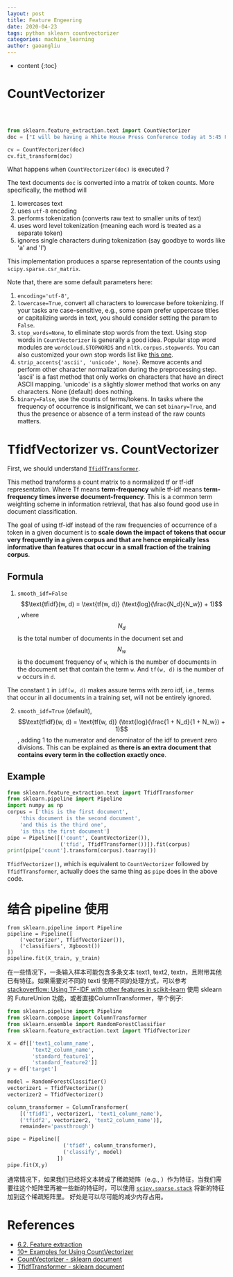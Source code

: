 ```yaml
---
layout: post
title: Feature Engeering
date: 2020-04-23
tags: python sklearn countvectorizer
categories: machine_learning
author: gaoangliu
---
```

* content
{:toc}


# CountVectorizer

```python



from sklearn.feature_extraction.text import CountVectorizer
doc = ["I will be having a White House Press Conference today at 5:45 P.M. Thank you!", "I have instructed the United States Navy to shoot down and destroy any and all Iranian gunboats if they harass our ships at sea."]

cv = CountVectorizer(doc)
cv.fit_transform(doc)
```
What happens when `CountVectorizer(doc)` is executed ? 

The text documents `doc` is converted into a matrix of token counts. More specifically, the method will
1. lowercases text 
2. uses `utf-8` encoding
3. performs tokenization (converts raw text to smaller units of text)
4. uses word level tokenization (meaning each word is treated as a separate token)
5. ignores single characters during tokenization (say goodbye to words like 'a' and 'I')

This implementation produces a sparse representation of the counts using `scipy.sparse.csr_matrix`.

Note that, there are some default parameters here: 
1. `encoding='utf-8'`, 
2. `lowercase=True`, convert all characters to lowercase before tokenizing. If your tasks are case-sensitive, e.g., some spam prefer uppercase titles or capitalizing words in text, you should consider setting the param to `False`. 
3. `stop_words=None`, to eliminate stop words from the text. Using stop words in `CountVectorizer` is generally a good idea. Popular stop word modules are `wordcloud.STOPWORDS` and `nltk.corpus.stopwords`. You can also customized your own stop words list like [this one](https://raw.githubusercontent.com/117ami/117ami.github.io/master/materials/stopwords.txt).
4. `strip_accents{'ascii', 'unicode', None}`. Remove accents and perform other character normalization during the preprocessing step. 'ascii' is a fast method that only works on characters that have an direct ASCII mapping. 'unicode' is a slightly slower method that works on any characters. None (default) does nothing.
5. `binary=False`, use the counts of terms/tokens. In tasks where the frequency of occurrence is insignificant, we can set `binary=True`, and thus the presence or absence of a term instead of the raw counts matters. 


# TfidfVectorizer vs. CountVectorizer
First, we should understand [`TfidfTransformer`](https://scikit-learn.org/stable/modules/generated/sklearn.feature_extraction.text.TfidfTransformer.html#sklearn.feature_extraction.text.TfidfTransformer).

This method transforms a count matrix to a normalized tf or tf-idf representation. Where Tf means **term-frequency** while tf-idf means **term-frequency times inverse document-frequency**. This is a common term weighting scheme in information retrieval, that has also found good use in document classification.

The goal of using tf-idf instead of the raw frequencies of occurrence of a token in a given document is to **scale down the impact of tokens that occur very frequently in a given corpus and that are hence empirically less informative than features that occur in a small fraction of the training corpus**.

## Formula 
1. `smooth_idf=False` $$\text{tfidf}(w, d) = \text{tf(w, d)} (\text{log}(\frac{N_d}{N_w}) + 1)$$, where $$N_d$$ is the total number of documents in the document set and $$N_w$$ is the document frequency of `w`, which is the number of documents in the document set that contain the term `w`. And `tf(w, d)` is the number of `w` occurs in `d`. 

The constant `1` in `idf(w, d)` makes assure terms with zero idf, i.e., terms that occur in all documents in a training set, will not be entirely ignored. 

2. `smooth_idf=True` (default), $$\text{tfidf}(w, d) = \text{tf(w, d)} (\text{log}(\frac{1 + N_d}{1 + N_w}) + 1)$$, adding 1 to the numerator and denominator of the idf to prevent zero divisions. This can be explained as **there is an extra document that contains every term in the collection exactly once**. 

## Example 

```python
from sklearn.feature_extraction.text import TfidfTransformer
from sklearn.pipeline import Pipeline
import numpy as np
corpus = ['this is the first document', 
    'this document is the second document',
    'and this is the third one',
    'is this the first document']
pipe = Pipeline([('count', CountVectorizer()),
                 ('tfid', TfidfTransformer())]).fit(corpus)    
print(pipe['count'].transform(corpus).toarray())
```

`TfidfVectorizer()`, which is equivalent to `CountVectorizer` followed by `TfidfTransformer`, actually does the same thing as `pipe` does in the above code.

# 结合 pipeline 使用  
```
from sklearn.pipeline import Pipeline
pipeline = Pipeline([
    ('vectorizer', TfidfVectorizer()),
    ('classifiers', Xgboost())
])
pipeline.fit(X_train, y_train)
```

在一些情况下，一条输入样本可能包含多条文本 text1, text2, textn，且附带其他已有特征。如果需要对不同的 texti 使用不同的处理方式，可以参考 [stackoverflow: Using TF-IDF with other features in scikit-learn](https://datascience.stackexchange.com/questions/22813/using-tf-idf-with-other-features-in-scikit-learn) 使用 sklearn的 FutureUnion 功能，或者直接ColumnTransformer，举个例子:

```python
from sklearn.pipeline import Pipeline
from sklearn.compose import ColumnTransformer
from sklearn.ensemble import RandomForestClassifier
from sklearn.feature_extraction.text import TfidfVectorizer

X = df[['text1_column_name', 
        'text2_column_name', 
        'standard_feature1', 
        'standard_feature2']]
y = df['target']

model = RandomForestClassifier()
vectorizer1 = TfidfVectorizer()
vectorizer2 = TfidfVectorizer()

column_transformer = ColumnTransformer(
    [('tfidf1', vectorizer1, 'text1_column_name'), 
    ('tfidf2', vectorizer2, 'text2_column_name')],
    remainder='passthrough')

pipe = Pipeline([
                  ('tfidf', column_transformer),
                  ('classify', model)
                ])
pipe.fit(X,y)
```

通常情况下，如果我们已经将文本转成了稀疏矩阵（e.g., ）作为特征，当我们需要往这个矩阵里再被一些新的特征时，可以使用 [`scipy.sparse.stack`](https://docs.scipy.org/doc/scipy/reference/generated/scipy.sparse.hstack.html) 将新的特征加到这个稀疏矩阵里。 好处是可以尽可能的减少内存占用。 


# References 
* [6.2. Feature extraction](https://scikit-learn.org/stable/modules/feature_extraction.html#tfidf-term-weighting)
* [10+ Examples for Using CountVectorizer](https://kavita-ganesan.com/how-to-use-countvectorizer/)
* [CountVectorizer - sklearn document](http://scikit-learn.org/stable/modules/generated/sklearn.feature_extraction.text.CountVectorizer.html)
* [TfidfTransformer - sklearn document](https://scikit-learn.org/stable/modules/generated/sklearn.feature_extraction.text.TfidfTransformer.html#sklearn.feature_extraction.text.TfidfTransformer)